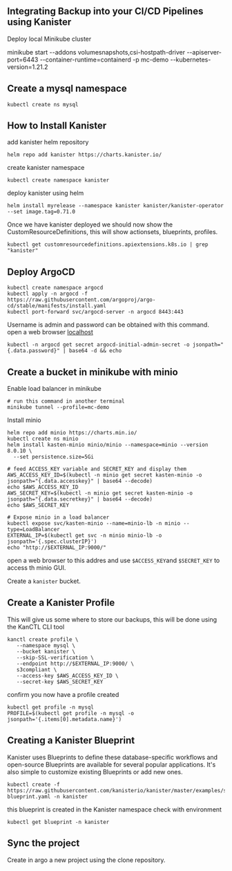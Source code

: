## Integrating Backup into your CI/CD Pipelines using Kanister  

Deploy local Minikube cluster 

minikube start --addons volumesnapshots,csi-hostpath-driver --apiserver-port=6443 --container-runtime=containerd -p mc-demo --kubernetes-version=1.21.2

## Create a mysql namespace 

```
kubectl create ns mysql
```

## How to Install Kanister 

add kanister helm repository 
```
helm repo add kanister https://charts.kanister.io/
```
create kanister namespace
```
kubectl create namespace kanister 
```
deploy kanister using helm 
```
helm install myrelease --namespace kanister kanister/kanister-operator --set image.tag=0.71.0
```

Once we have kanister deployed we should now show the CustomResourceDefinitions, this will show actionsets, blueprints, profiles.

```
kubectl get customresourcedefinitions.apiextensions.k8s.io | grep "kanister"
```

## Deploy ArgoCD 

```
kubectl create namespace argocd
kubectl apply -n argocd -f https://raw.githubusercontent.com/argoproj/argo-cd/stable/manifests/install.yaml
kubectl port-forward svc/argocd-server -n argocd 8443:443
```

Username is admin and password can be obtained with this command. open a web browser [localhost](https://localhost:8443)

``` 
kubectl -n argocd get secret argocd-initial-admin-secret -o jsonpath="{.data.password}" | base64 -d && echo
```

## Create a bucket in minikube with minio

Enable load balancer in minikube 
```
# run this command in another terminal
minikube tunnel --profile=mc-demo
```

Install minio
```
helm repo add minio https://charts.min.io/
kubectl create ns minio
helm install kasten-minio minio/minio --namespace=minio --version 8.0.10 \
  --set persistence.size=5Gi

# feed ACCESS_KEY variable and SECRET_KEY and display them
AWS_ACCESS_KEY_ID=$(kubectl -n minio get secret kasten-minio -o jsonpath="{.data.accesskey}" | base64 --decode)
echo $AWS_ACCESS_KEY_ID
AWS_SECRET_KEY=$(kubectl -n minio get secret kasten-minio -o jsonpath="{.data.secretkey}" | base64 --decode)
echo $AWS_SECRET_KEY

# Expose minio in a load balancer 
kubectl expose svc/kasten-minio --name=minio-lb -n minio --type=LoadBalancer
EXTERNAL_IP=$(kubectl get svc -n minio minio-lb -o jsonpath='{.spec.clusterIP}')
echo "http://$EXTERNAL_IP:9000/"
```

open a web browser to this addres and use `$ACCESS_KEY`and `$SECRET_KEY` to access th minio GUI.

Create a `kanister` bucket.


## Create a Kanister Profile 
This will give us some where to store our backups, this will be done using the KanCTL CLI tool 

```
kanctl create profile \
   --namespace mysql \
   --bucket kanister \
   --skip-SSL-verification \
   --endpoint http://$EXTERNAL_IP:9000/ \
   s3compliant \
   --access-key $AWS_ACCESS_KEY_ID \
   --secret-key $AWS_SECRET_KEY
```

confirm you now have a profile created 
```
kubectl get profile -n mysql
PROFILE=$(kubectl get profile -n mysql -o jsonpath='{.items[0].metadata.name}')
```
## Creating a Kanister Blueprint 

Kanister uses Blueprints to define these database-specific workflows and open-source Blueprints are available for several popular applications. It's also simple to customize existing Blueprints or add new ones.


```
kubectl create -f https://raw.githubusercontent.com/kanisterio/kanister/master/examples/stable/mysql/mysql-blueprint.yaml -n kanister
```

this blueprint is created in the Kanister namespace check with environment

```
kubectl get blueprint -n kanister 
```

## Sync the project

Create in argo a new project using the clone repository.